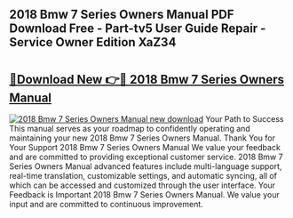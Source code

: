 ## 2018 Bmw 7 Series Owners Manual PDF Download Free - Part-tv5 User Guide Repair - Service Owner Edition XaZ34

# <h2><a href="http://cf2759.oget.top/?id=2018+Bmw+7+Series+Owners+Manual">🔗Download New 👉🔴 2018 Bmw 7 Series Owners Manual</a></h2>

[![2018 Bmw 7 Series Owners Manual new download](https://i.imgur.com/5g1atiW.png)](http://cf2759.oget.top/?id=2018+Bmw+7+Series+Owners+Manual)
Your Path to Success This manual serves as your roadmap to confidently operating and maintaining your new 2018 Bmw 7 Series Owners Manual. Thank You for Your Support 2018 Bmw 7 Series Owners Manual We value your feedback and are committed to providing exceptional customer service. 2018 Bmw 7 Series Owners Manual advanced features include multi-language support, real-time translation, customizable settings, and automatic syncing, all of which can be accessed and customized through the user interface. Your Feedback is Important 2018 Bmw 7 Series Owners Manual. We value your input and are committed to continuous improvement.
